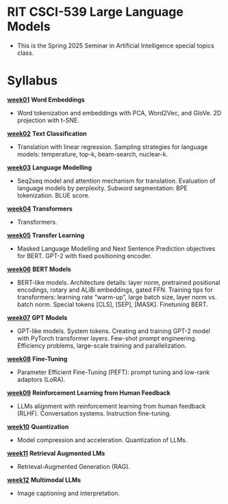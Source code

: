 # RIT CSCI-539 Large Language Models
* This is the Spring 2025 Seminar in Artificial Intelligence special topics class.

# Syllabus

[__week01__](./Week01_embeddings/) __Word Embeddings__
- Word tokenization and embeddings with PCA, Word2Vec, and GloVe. 2D projection
with t-SNE.

[__week02__](./Week02_classification/) __Text Classification__
- Translation with linear regression. Sampling strategies for language models:
temperature, top-k, beam-search, nuclear-k.

[__week03__](./Week03_lm/) __Language Modelling__
- Seq2seq model and attention mechanism for translation. Evaluation of language
models by perplexity. Subword segmentation: BPE tokenization. BLUE score.

[__week04__](./Week04_transformers/) __Transformers__
- Transformers.

[__week05__](./Week05_transfer/) __Transfer Learning__
- Masked Language Modelling and Next Sentence Prediction objectives for BERT. GPT-2
with fixed positioning encoder.

[__week06__](./Week06_bert/) __BERT Models__
- BERT-like models. Architecture details: layer norm, pretrained positional encodings,
rotary and ALiBi embeddings, gated FFN. Training tips for transformers: learning
rate “warm-up”, large batch size, layer norm vs. batch norm. Special tokens [CLS], [SEP],
[MASK]. Finetuning BERT.

[__week07__](./Week07_gpt/) __GPT Models__
- GPT-like models. System tokens. Creating and training GPT-2 model with PyTorch
transformer layers. Few-shot prompt engineering. Efficiency problems, large-scale training and
parallelization.

[__week08__](./Week08_peft/) __Fine-Tuning__
- Parameter Efficient Fine-Tuning (PEFT): prompt tuning and low-rank adaptors (LoRA).

[__week09__](./Week09_rlhf/) __Reinforcement Learning from Human Feedback__
- LLMs alignment with reinforcement learning from human feedback (RLHF).
Conversation systems. Instruction fine-tuning.

[__week10__](./Week10_efficiency/) __Quantization__
- Model compression and acceleration. Quantization of LLMs.

[__week11__](./Week11_retrieval/) __Retrieval Augmented LMs__
- Retrieval-Augmented Generation (RAG).

[__week12__](./Week12_multimodal/) __Multimodal LLMs__
- Image captioning and interpretation.

